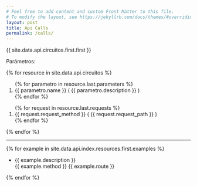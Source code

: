 ```yaml
---
# Feel free to add content and custom Front Matter to this file.
# To modify the layout, see https://jekyllrb.com/docs/themes/#overriding-theme-defaults
layout: post
title: Api Calls
permalink: /calls/
---
```

{{ site.data.api.circuitos.first.first }}

Parámetros:

{% for resource in site.data.api.circuitos %}

  <ol>
  {% for parametro in resource.last.parameters %}
    <li>{{ parametro.name  }} ( {{ parametro.description }} ) </li>
  {% endfor %}
  </ol>

  <ol>
  {% for request in resource.last.requests %}
    <li>{{ request.request_method }} ( {{ request.request_path }} ) </li>
  {% endfor %}
  </ol>

{% endfor %}

<hr>
{% for example in site.data.api.index.resources.first.examples %}
 <ul>
   <li> {{ example.description }} </li>
   {{ example.method }}
   {{ example.route }}
 </ul>
{% endfor %}


